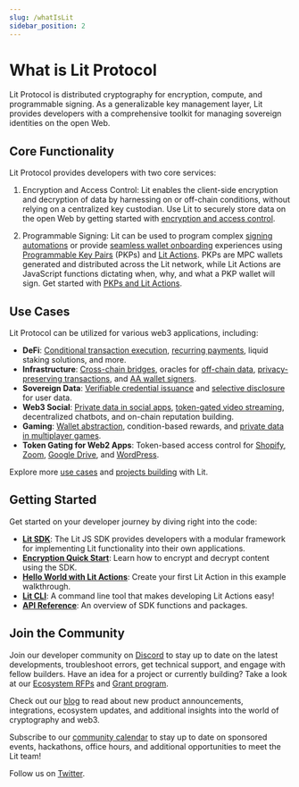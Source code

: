 ```yaml
---
slug: /whatIsLit
sidebar_position: 2
---
```


# What is Lit Protocol

Lit Protocol is distributed cryptography for encryption, compute, and programmable signing. As  a generalizable key management layer, Lit provides developers with a comprehensive toolkit for managing sovereign identities on the open Web.

## Core Functionality

Lit Protocol provides developers with two core services:

1. Encryption and Access Control: Lit enables the client-side encryption and decryption of data by harnessing on or off-chain conditions, without relying on a centralized key custodian. Use Lit to securely store data on the open Web by getting started with [encryption and access control](accessControl/intro).

2. Programmable Signing: Lit can be used to program complex [signing automations](https://spark.litprotocol.com/automated-portfolio-rebalancing-uniswap/) or provide [seamless wallet onboarding](https://www.youtube.com/watch?v=HeD3RdqAvVM&t=2s) experiences using [Programmable Key Pairs](pkp/intro) (PKPs) and [Lit Actions](LitActions/intro). PKPs are MPC wallets generated and distributed across the Lit network, while Lit Actions are JavaScript functions dictating when, why, and what a PKP wallet will sign. Get started with [PKPs and Lit Actions](resources/pkpsAndActions).

## Use Cases

Lit Protocol can be utilized for various web3 applications, including:

- **DeFi**: [Conditional transaction execution](https://spark.litprotocol.com/automated-portfolio-rebalancing-uniswap/), [recurring payments](https://www.notion.so/OSS-tooling-infrastructure-for-recurring-payments-54b01631e4b14a1cb16b20d14641fe2f), liquid staking solutions, and more.
- **Infrastructure**: [Cross-chain bridges](https://github.com/Yacht-Labs/yacht-lit-sdk), oracles for [off-chain data](LitActions/workingWithActions/usingFetch), [privacy-preserving transactions](https://github.com/Curve-Labs/lit-privacy/tree/main/packages/lit-privacy-sdk#readme), and [AA wallet signers](https://spark.litprotocol.com/account-abstraction-and-mpc/).
- **Sovereign Data**: [Verifiable credential issuance](https://spark.litprotocol.com/krebitxlitactions/) and [selective disclosure](https://spark.litprotocol.com/semantic/) for user data.
- **Web3 Social**: [Private data in social apps](https://docs.lens.xyz/docs/gated), [token-gated video streaming](https://github.com/suhailkakar/livepeer-token-gated-vod), decentralized chatbots, and on-chain reputation building.
- **Gaming**: [Wallet abstraction](https://github.com/LIT-Protocol/oauth-pkp-signup-example), condition-based rewards, and [private data in multiplayer games](https://spark.litprotocol.com/lit-and-web3-gaming/).
- **Token Gating for Web2 Apps**: Token-based access control for [Shopify](https://apps.shopify.com/lit-token-access), [Zoom](https://litgateway.com/apps/zoom), [Google Drive](https://litgateway.com/apps/google-drive), and [WordPress](https://litgateway.com/apps/wordpress).

Explore more [use cases](usecases) and [projects building](Ecosystem/projects) with Lit.

## Getting Started

Get started on your developer journey by diving right into the code:

- [**Lit SDK**](SDK/Explanation/installation): The Lit JS SDK provides developers with a modular framework for implementing Lit functionality into their own applications.
- [**Encryption Quick Start**](SDK/Explanation/encryption): Learn how to encrypt and decrypt content using the SDK.
- [**Hello World with Lit Actions**](LitActions/helloWorld): Create your first Lit Action in this example walkthrough.
- [**Lit CLI**](LitActions/getlitCli): A command line tool that makes developing Lit Actions easy!
- [**API Reference**](https://js-sdk.litprotocol.com/index.html): An overview of SDK functions and packages.

## Join the Community

Join our developer community on [Discord](https://litgateway.com/discord) to stay up to date on the latest developments, troubleshoot errors, get technical support, and engage with fellow builders. Have an idea for a project or currently building? Take a look at our [Ecosystem RFPs](https://www.notion.so/Lit-Request-for-Ecosystem-Proposals-ae3f31e7f32c413cbe0b36c2fe53378d) and [Grant program](https://github.com/LIT-Protocol/LitGrants).

Check out our [blog](https://spark.litprotocol.com/) to read about new product announcements, integrations, ecosystem updates, and additional insights into the world of cryptography and web3.

Subscribe to our [community calendar](https://calendar.google.com/calendar/u/5?cid=Y19hMnVxZDNjaHVqZ2Q0a3FqbGlvcDdxY2JhMEBncm91cC5jYWxlbmRhci5nb29nbGUuY29t) to stay up to date on sponsored events, hackathons, office hours, and additional opportunities to meet the Lit team!

Follow us on [Twitter](https://twitter.com/LitProtocol).